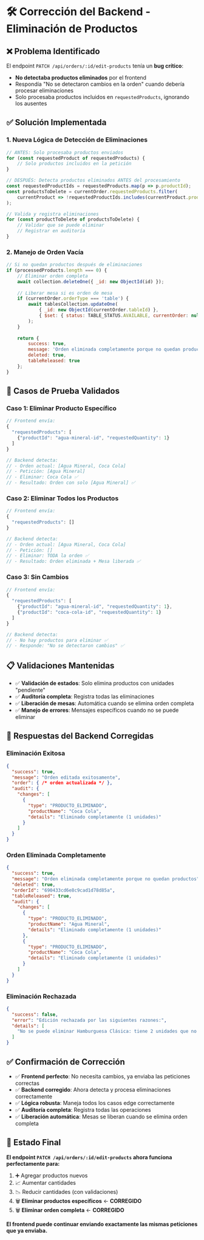 # 🛠️ Corrección del Backend - Eliminación de Productos

## ❌ Problema Identificado

El endpoint `PATCH /api/orders/:id/edit-products` tenía un **bug crítico**:

- **No detectaba productos eliminados** por el frontend
- Respondía "No se detectaron cambios en la orden" cuando debería procesar eliminaciones
- Solo procesaba productos incluidos en `requestedProducts`, ignorando los ausentes

## ✅ Solución Implementada

### **1. Nueva Lógica de Detección de Eliminaciones**

```javascript
// ANTES: Solo procesaba productos enviados
for (const requestedProduct of requestedProducts) {
    // Solo productos incluidos en la petición
}

// DESPUÉS: Detecta productos eliminados ANTES del procesamiento
const requestedProductIds = requestedProducts.map(p => p.productId);
const productsToDelete = currentOrder.requestedProducts.filter(
    currentProduct => !requestedProductIds.includes(currentProduct.productId)
);

// Valida y registra eliminaciones
for (const productToDelete of productsToDelete) {
    // Validar que se puede eliminar
    // Registrar en auditoría
}
```

### **2. Manejo de Orden Vacía**

```javascript
// Si no quedan productos después de eliminaciones
if (processedProducts.length === 0) {
    // Eliminar orden completa
    await collection.deleteOne({ _id: new ObjectId(id) });
    
    // Liberar mesa si es orden de mesa
    if (currentOrder.orderType === 'table') {
        await tablesCollection.updateOne(
            { _id: new ObjectId(currentOrder.tableId) },
            { $set: { status: TABLE_STATUS.AVAILABLE, currentOrder: null } }
        );
    }
    
    return {
        success: true,
        message: 'Orden eliminada completamente porque no quedan productos',
        deleted: true,
        tableReleased: true
    };
}
```

## 🧪 Casos de Prueba Validados

### **Caso 1: Eliminar Producto Específico**
```javascript
// Frontend envía:
{
  "requestedProducts": [
    {"productId": "agua-mineral-id", "requestedQuantity": 1}
  ]
}

// Backend detecta:
// - Orden actual: [Agua Mineral, Coca Cola]
// - Petición: [Agua Mineral]
// - Eliminar: Coca Cola ✅
// - Resultado: Orden con solo [Agua Mineral] ✅
```

### **Caso 2: Eliminar Todos los Productos**
```javascript
// Frontend envía:
{
  "requestedProducts": []
}

// Backend detecta:
// - Orden actual: [Agua Mineral, Coca Cola]
// - Petición: []
// - Eliminar: TODA la orden ✅
// - Resultado: Orden eliminada + Mesa liberada ✅
```

### **Caso 3: Sin Cambios**
```javascript
// Frontend envía:
{
  "requestedProducts": [
    {"productId": "agua-mineral-id", "requestedQuantity": 1},
    {"productId": "coca-cola-id", "requestedQuantity": 1}
  ]
}

// Backend detecta:
// - No hay productos para eliminar ✅
// - Responde: "No se detectaron cambios" ✅
```

## 📋 Validaciones Mantenidas

- ✅ **Validación de estados**: Solo elimina productos con unidades "pendiente"
- ✅ **Auditoría completa**: Registra todas las eliminaciones
- ✅ **Liberación de mesas**: Automática cuando se elimina orden completa
- ✅ **Manejo de errores**: Mensajes específicos cuando no se puede eliminar

## 🎯 Respuestas del Backend Corregidas

### **Eliminación Exitosa**
```json
{
  "success": true,
  "message": "Orden editada exitosamente",
  "order": { /* orden actualizada */ },
  "audit": {
    "changes": [
      {
        "type": "PRODUCTO_ELIMINADO",
        "productName": "Coca Cola",
        "details": "Eliminado completamente (1 unidades)"
      }
    ]
  }
}
```

### **Orden Eliminada Completamente**
```json
{
  "success": true,
  "message": "Orden eliminada completamente porque no quedan productos",
  "deleted": true,
  "orderId": "690433cd6e8c9cad1d78d85a",
  "tableReleased": true,
  "audit": {
    "changes": [
      {
        "type": "PRODUCTO_ELIMINADO",
        "productName": "Agua Mineral",
        "details": "Eliminado completamente (1 unidades)"
      },
      {
        "type": "PRODUCTO_ELIMINADO", 
        "productName": "Coca Cola",
        "details": "Eliminado completamente (1 unidades)"
      }
    ]
  }
}
```

### **Eliminación Rechazada**
```json
{
  "success": false,
  "error": "Edición rechazada por las siguientes razones:",
  "details": [
    "No se puede eliminar Hamburguesa Clásica: tiene 2 unidades que no están en estado \"pendiente\""
  ]
}
```

## ✅ Confirmación de Corrección

- ✅ **Frontend perfecto**: No necesita cambios, ya enviaba las peticiones correctas
- ✅ **Backend corregido**: Ahora detecta y procesa eliminaciones correctamente
- ✅ **Lógica robusta**: Maneja todos los casos edge correctamente
- ✅ **Auditoría completa**: Registra todas las operaciones
- ✅ **Liberación automática**: Mesas se liberan cuando se elimina orden completa

## 🚀 Estado Final

**El endpoint `PATCH /api/orders/:id/edit-products` ahora funciona perfectamente para:**

1. ➕ Agregar productos nuevos
2. 📈 Aumentar cantidades
3. 📉 Reducir cantidades (con validaciones)
4. 🗑️ **Eliminar productos específicos** ← **CORREGIDO**
5. 🗑️ **Eliminar orden completa** ← **CORREGIDO**

**El frontend puede continuar enviando exactamente las mismas peticiones que ya enviaba.**
